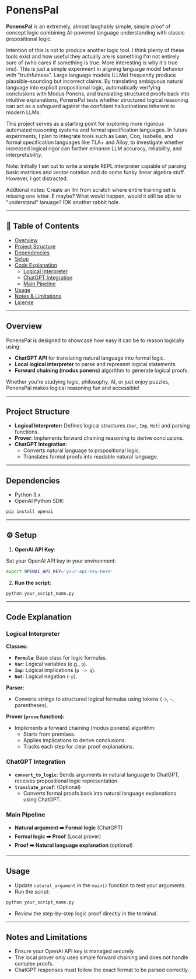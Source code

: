 # PonensPal

**PonensPal** is an extremely, almost laughably simple, simple proof of concept logic combining AI-powered language understanding with classic propositional logic.  

Intention of this is not to produce another logic tool.  I think plenty of these tools exist and how useful they actually are is something I'm not entirely sure of (who cares if something is true.  More interesting is why it's true imo).  This is just a simple experiment in aligning language model behavior with "truthfulness". Large language models (LLMs) frequently produce plausible-sounding but incorrect claims. By translating ambiguous natural language into explicit propositional logic, automatically verifying conclusions with Modus Ponens, and translating structured proofs back into intuitive explanations, PonensPal tests whether structured logical reasoning can act as a safeguard against the confident hallucinations inherent to modern LLMs.

This project serves as a starting point for exploring more rigorous automated reasoning systems and formal specification languages. In future experiments, I plan to integrate tools such as Lean, Coq, Isabelle, and formal specification languages like TLA+ and Alloy, to investigate whether increased logical rigor can further enhance LLM accuracy, reliability, and interpretability.


Note: Initially I set out to write a simple REPL interpreter capable of parsing basic matrices and vector notation and do some funky linear algebra stuff. However, I got distracted.  

Addtional notes: Create an llm from scratch where entire training set is missing one letter.  E maybe?  What would happen, would it still be able to "understand" lanuage?  IDK another rabbit hole.

---

## 📖 Table of Contents

- [Overview](#overview)
- [Project Structure](#project-structure)
- [Dependencies](#dependencies)
- [Setup](#setup)
- [Code Explanation](#code-explanation)
  - [Logical Interpreter](#logical-interpreter)
  - [ChatGPT Integration](#chatgpt-integration)
  - [Main Pipeline](#main-pipeline)
- [Usage](#usage)
- [Notes & Limitations](#notes-and-limitations)
- [License](#license)

---

## Overview

PonensPal is designed to showcase how easy it can be to reason logically using:

- **ChatGPT API** for translating natural language into formal logic.
- **Local logical interpreter** to parse and represent logical statements.
- **Forward chaining (modus ponens)** algorithm to generate logical proofs.

Whether you're studying logic, philosophy, AI, or just enjoy puzzles, PonensPal makes logical reasoning fun and accessible!

---

## Project Structure

- **Logical Interpreter:** Defines logical structures (`Var`, `Imp`, `Not`) and parsing functions.
- **Prover**: Implements forward chaining reasoning to derive conclusions.
- **ChatGPT Integration**:
  - Converts natural language to propositional logic.
  - Translates formal proofs into readable natural language.

---

## Dependencies

- Python 3.x
- OpenAI Python SDK:

```bash
pip install openai
```

---

## ⚙️ Setup

1. **OpenAI API Key**:

Set your OpenAI API key in your environment:

```bash
export OPENAI_API_KEY='your-api-key-here'
```

2. **Run the script:**

```bash
python your_script_name.py
```

---

## Code Explanation

### Logical Interpreter

**Classes:**

- **`Formula`**: Base class for logic formulas.
- **`Var`**: Logical variables (e.g., `p`).
- **`Imp`**: Logical implications (`p -> q`).
- **`Not`**: Logical negation (`~p`).

**Parser:**

- Converts strings to structured logical formulas using tokens (`->`, `~`, parentheses).

**Prover (`prove` function):**

- Implements a forward chaining (modus ponens) algorithm:
  - Starts from premises.
  - Applies implications to derive conclusions.
  - Tracks each step for clear proof explanations.

### ChatGPT Integration

- **`convert_to_logic`**: Sends arguments in natural language to ChatGPT, receives propositional logic representation.
- **`translate_proof`**: (Optional)
  - Converts formal proofs back into natural language explanations using ChatGPT.

### Main Pipeline

- **Natural argument ➡️ Formal logic** (ChatGPT)
- **Formal logic ➡️ Proof** (Local prover)
- **Proof ➡️ Natural language explanation** (optional)

---

##  Usage

- Update `natural_argument` in the `main()` function to test your arguments.
- Run the script:

```bash
python your_script_name.py
```

- Review the step-by-step logic proof directly in the terminal.

---

##  Notes and Limitations

- Ensure your OpenAI API key is managed securely.
- The local prover only uses simple forward chaining and does not handle complex proofs.
- ChatGPT responses must follow the exact format to be parsed correctly.

